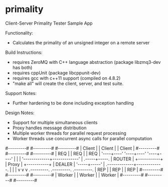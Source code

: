 # primality
Client-Server Primality Tester Sample App

Functionality:
  - Calculates the primality of an unsigned integer on a remote server

Build Instructions:
 - requires ZeroMQ with C++ language abstraction (package libzmq3-dev has both)
 - requires cppUnit (package libcppunit-dev)
 - requires gcc with c++11 support (compiled on 4.8.2)
 - "make all" will create the client, server, and test suite.

Support Notes:
  - Further hardening to be done including exception handling

Design Notes:
  - Support for multiple simultaneous clients   
  - Proxy handles message distribution
  - Multiple worker threads for parallel request processing
  - Worker threads use concurrent async calls for parallel computation
  
#---------#   #---------#   #---------#
| Client  |   | Client  |   | Client  |
#---------#   #---------#   #---------#
|   REQ   |   |   REQ   |   |   REQ   |
'----+----'   '----+----'   '----+----'
     |             |             |
     '-------------+-------------'
                   |
             .-----+-----.
             |  ROUTER   |
             +-----------+
             |   Proxy   |
             +-----------+
             |  DEALER   |
             '-----+-----'
                   |
     .-------------+-------------.
     |             |             |
     v             v             v
.---------.   .---------.   .---------.
|   REP   |   |   REP   |   |   REP   |
#---------#   #---------#   #---------#
|  Worker |   |  Worker |   |  Worker |
#---------#   #---------#   #---------#
